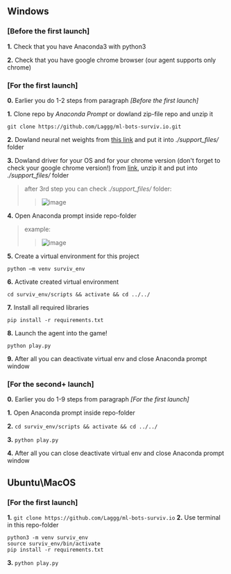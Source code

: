 ## Windows

### [Before the first launch]
**1.** Check that you have Anaconda3 with python3

**2.** Check that you have google chrome browser (our agent supports only chrome)

### [For the first launch]
**0.** Earlier you do 1-2 steps from paragraph *[Before the first launch]*

**1.** Clone repo by *Anaconda Prompt* or dowland zip-file repo and unzip it
```
git clone https://github.com/Laggg/ml-bots-surviv.io.git
```
**2.** Dowland neural net weights from [this link](https://drive.google.com/u/0/uc?id=1l3exfxwT4ZVk1R6V2sxZimTafx1EkNtO&export=download) and put it into *./support_files/* folder

**3.** Dowland driver for your OS and for your chrome version (don't forget to check your google chrome version!) from [link](https://chromedriver.chromium.org/downloads), unzip it and put into *./support_files/* folder

> after 3rd step you can check *./support_files/* folder:
>> ![image](https://user-images.githubusercontent.com/45121687/134749881-a239f8be-ce69-41d3-9988-21e1083e3e3e.png)

**4.** Open Anaconda prompt inside repo-folder
> example:
>> ![image](https://user-images.githubusercontent.com/45121687/134750475-d2ce7f57-c692-4fa6-8441-b90f7117a502.png)

**5.** Create a virtual environment for this project
```
python –m venv surviv_env
```
**6.** Activate created virtual environment
```
cd surviv_env/scripts && activate && cd ../../
```
**7.** Install all required libraries
```
pip install -r requirements.txt
```
**8.** Launch the agent into the game!
```
python play.py
```
**9.** After all you can deactivate virtual env and close Anaconda prompt window

### [For the second+ launch]
**0.** Earlier you do 1-9 steps from paragraph *[For the first launch]*

**1.** Open Anaconda prompt inside repo-folder

**2.** ```cd surviv_env/scripts && activate && cd ../../```

**3.** ```python play.py```

**4.** After all you can close deactivate virtual env and close Anaconda prompt window




## Ubuntu\MacOS
### [For the first launch]
**1.** ```git clone https://github.com/Laggg/ml-bots-surviv.io```
**2.** Use terminal in this repo-folder
```
python3 -m venv surviv_env 
source surviv_env/bin/activate
pip install -r requirements.txt 
```
**3.** ```python play.py```
